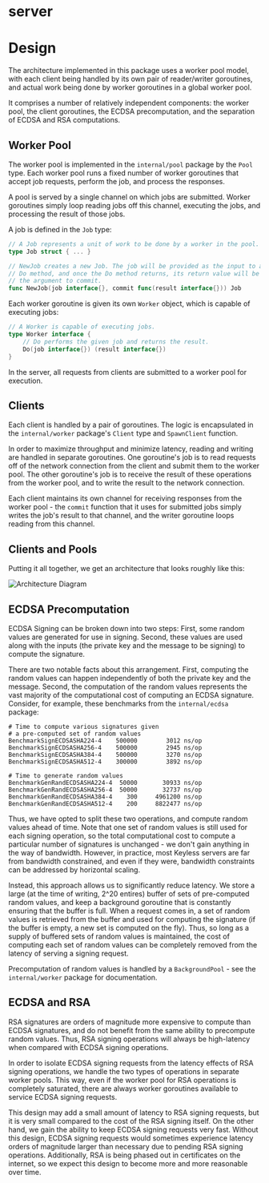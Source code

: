 server
======

# Design

The architecture implemented in this package uses a worker pool model, with
each client being handled by its own pair of reader/writer goroutines, and
actual work being done by worker goroutines in a global worker pool.

It comprises a number of relatively independent components: the worker pool,
the client goroutines, the ECDSA precomputation, and the separation of ECDSA and RSA computations.

## Worker Pool

The worker pool is implemented in the `internal/pool` package by the `Pool`
type. Each worker pool runs a fixed number of worker goroutines that accept job
requests, perform the job, and process the responses.

A pool is served by a single channel on which jobs are submitted. Worker
goroutines simply loop reading jobs off this channel, executing the jobs, and
processing the result of those jobs.

A job is defined in the `Job` type:

```go
// A Job represents a unit of work to be done by a worker in the pool.
type Job struct { ... }

// NewJob creates a new Job. The job will be provided as the input to a worker's
// Do method, and once the Do method returns, its return value will be passed as
// the argument to commit.
func NewJob(job interface{}, commit func(result interface{})) Job
```

Each worker goroutine is given its own `Worker` object, which is capable of
executing jobs:

```go
// A Worker is capable of executing jobs.
type Worker interface {
	// Do performs the given job and returns the result.
	Do(job interface{}) (result interface{})
}
```

In the server, all requests from clients are submitted to a worker pool for execution.

## Clients

Each client is handled by a pair of goroutines. The logic is encapsulated in the `internal/worker` package's `Client` type and `SpawnClient` function.

In order to maximize throughput and minimize latency, reading and writing are handled in separate goroutines. One goroutine's job is to read requests off of the network connection from the client and submit them to the worker pool. The other goroutine's job is to receive the result of these operations from the worker pool, and to write the result to the network connection.

Each client maintains its own channel for receiving responses from the worker pool - the `commit` function that it uses for submitted jobs simply writes the job's result to that channel, and the writer goroutine loops reading from this channel.

## Clients and Pools

Putting it all together, we get an architecture that looks roughly like this:

![Architecture Diagram](http://i.imgur.com/HG8Mu5o.png)

## ECDSA Precomputation

ECDSA Signing can be broken down into two steps: First, some random values are generated for use in signing. Second, these values are used along with the inputs (the private key and the message to be signing) to compute the signature.

There are two notable facts about this arrangement. First, computing the random values can happen independently of both the private key and the message. Second, the computation of the random values represents the vast majority of the computational cost of computing an ECDSA signature. Consider, for example, these benchmarks from the `internal/ecdsa` package:

```text
# Time to compute various signatures given
# a pre-computed set of random values
BenchmarkSignECDSASHA224-4    500000        3012 ns/op
BenchmarkSignECDSASHA256-4    500000        2945 ns/op
BenchmarkSignECDSASHA384-4    500000        3270 ns/op
BenchmarkSignECDSASHA512-4    300000        3892 ns/op

# Time to generate random values
BenchmarkGenRandECDSASHA224-4  50000       30933 ns/op
BenchmarkGenRandECDSASHA256-4  50000       32737 ns/op
BenchmarkGenRandECDSASHA384-4    300     4961200 ns/op
BenchmarkGenRandECDSASHA512-4    200     8822477 ns/op
```

Thus, we have opted to split these two operations, and compute random values ahead of time. Note that one set of random values is still used for each signing operation, so the total computational cost to compute a particular number of signatures is unchanged - we don't gain anything in the way of bandwidth. However, in practice, most Keyless servers are far from bandwidth constrained, and even if they were, bandwidth constraints can be addressed by horizontal scaling.

Instead, this approach allows us to significantly reduce latency. We store a large (at the time of writing, 2^20 entires) buffer of sets of pre-computed random values, and keep a background goroutine that is constantly ensuring that the buffer is full. When a request comes in, a set of random values is retrieved from the buffer and used for computing the signature (if the buffer is empty, a new set is computed on the fly). Thus, so long as a supply of buffered sets of random values is maintained, the cost of computing each set of random values can be completely removed from the latency of serving a signing request.

Precomputation of random values is handled by a `BackgroundPool` - see the `internal/worker` package for documentation.

## ECDSA and RSA

RSA signatures are orders of magnitude more expensive to compute than ECDSA signatures, and do not benefit from the same ability to precompute random values. Thus, RSA signing operations will always be high-latency when compared with ECDSA signing operations.

In order to isolate ECDSA signing requests from the latency effects of RSA signing operations, we handle the two types of operations in separate worker pools. This way, even if the worker pool for RSA operations is completely saturated, there are always worker goroutines available to service ECDSA signing requests.

This design may add a small amount of latency to RSA signing requests, but it is very small compared to the cost of the RSA signing itself. On the other hand, we gain the ability to keep ECDSA signing requests very fast. Without this design, ECDSA signing requests would sometimes experience latency orders of magnitude larger than necessary due to pending RSA signing operations. Additionally, RSA is being phased out in certificates on the internet, so we expect this design to become more and more reasonable over time.
